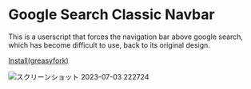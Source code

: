# Google Search Classic Navbar

This is a userscript that forces the navigation bar above google search, which has become difficult to use, back to its original design.

[Install(greasyfork)](https://greasyfork.org/ja/scripts/470048-google-search-classic-navbar)

![スクリーンショット 2023-07-03 222724](https://github.com/yakisova41/google-search-classic-navbar/assets/75610521/c86b5d7f-4671-4b07-a4db-9593953c69c8)


